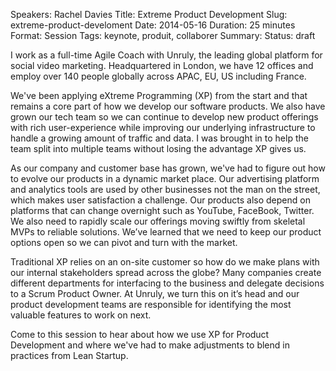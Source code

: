 Speakers: Rachel Davies
Title: Extreme Product Development
Slug: extreme-product-develoment
Date: 2014-05-16
Duration: 25 minutes
Format: Session
Tags: keynote, produit, collaborer
Summary: 
Status: draft


I work as a full-time Agile Coach with Unruly, the leading global platform for social video marketing. Headquartered in London, we have 12 offices and employ over 140 people globally across APAC, EU, US including France.  
  
We've been applying eXtreme Programming (XP) from the start and that remains a core part of how we develop our software products. We also have grown our tech team so we can continue to develop new product offerings with rich user-experience while improving our underlying infrastructure to handle a growing amount of traffic and data. I was brought in to help the team split into multiple teams without losing the advantage XP gives us.  
  
As our company and customer base has grown, we've had to figure out how to evolve our products in a dynamic market place. Our advertising platform and analytics tools are used by other businesses not the man on the street, which makes user satisfaction a challenge. Our products also depend on platforms that can change overnight such as YouTube, FaceBook, Twitter. We also need to rapidly scale our offerings moving swiftly from skeletal MVPs to reliable solutions. We’ve learned that we need to keep our product options open so we can pivot and turn with the market.  
  
Traditional XP relies on an on-site customer so how do we make plans with our internal stakeholders spread across the globe? Many companies create different departments for interfacing to the business and delegate decisions to a Scrum Product Owner. At Unruly, we turn this on it’s head and our product development teams are responsible for identifying the most valuable features to work on next.  

Come to this session to hear about how we use XP for Product Development and where we've had to make adjustments to blend in practices from Lean Startup.
